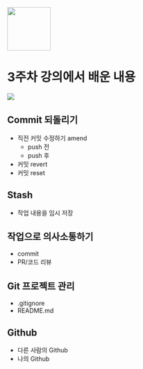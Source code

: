 <img src="https://user-images.githubusercontent.com/123160000/228252080-9d4b7ae0-8041-4512-987b-d44f28125e09.png" height="100"/>

# 3주차 강의에서 배운 내용  
<img src="https://teamsparta.notion.site/image/https%3A%2F%2Fs3-us-west-2.amazonaws.com%2Fsecure.notion-static.com%2F85946098-351e-4bba-862c-15295260f5db%2F3week.012.jpeg?id=bad078d8-f22d-4d56-be4e-37a25882ba36&table=block&spaceId=83c75a39-3aba-4ba4-a792-7aefe4b07895&width=2000&userId=&cache=v2"/>

## Commit 되돌리기
- 직전 커밋 수정하기 amend
  - push 전 
  - push 후
- 커밋 revert
- 커밋 reset

## Stash
- 작업 내용을 임시 저장

## 작업으로 의사소통하기
- commit
- PR/코드 리뷰

## Git 프로젝트 관리
- .gitignore
- README.md

## Github
- 다른 사람의 Github
- 나의 Github 

